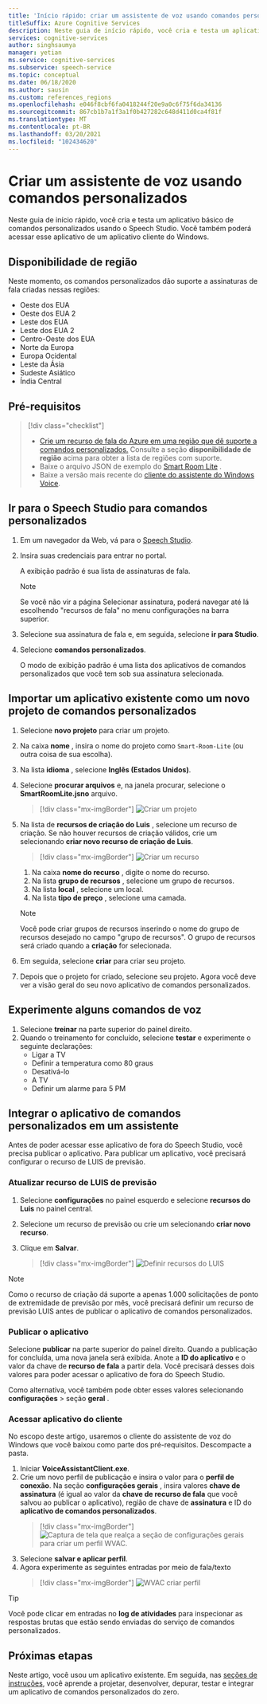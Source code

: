 ```yaml
---
title: 'Início rápido: criar um assistente de voz usando comandos personalizados'
titleSuffix: Azure Cognitive Services
description: Neste guia de início rápido, você cria e testa um aplicativo básico de comandos personalizados usando o Speech Studio.
services: cognitive-services
author: singhsaumya
manager: yetian
ms.service: cognitive-services
ms.subservice: speech-service
ms.topic: conceptual
ms.date: 06/18/2020
ms.author: sausin
ms.custom: references_regions
ms.openlocfilehash: e046f8cbf6fa0418244f20e9a0c6f75f6da34136
ms.sourcegitcommit: 867cb1b7a1f3a1f0b427282c648d411d0ca4f81f
ms.translationtype: MT
ms.contentlocale: pt-BR
ms.lasthandoff: 03/20/2021
ms.locfileid: "102434620"
---
```

# <a name="create-a-voice-assistant-using-custom-commands"></a>Criar um assistente de voz usando comandos personalizados

Neste guia de início rápido, você cria e testa um aplicativo básico de comandos personalizados usando o Speech Studio. Você também poderá acessar esse aplicativo de um aplicativo cliente do Windows.

## <a name="region-availability"></a>Disponibilidade de região
Neste momento, os comandos personalizados dão suporte a assinaturas de fala criadas nessas regiões:
* Oeste dos EUA
* Oeste dos EUA 2
* Leste dos EUA
* Leste dos EUA 2
* Centro-Oeste dos EUA
* Norte da Europa
* Europa Ocidental
* Leste da Ásia
* Sudeste Asiático
* Índia Central

## <a name="prerequisites"></a>Pré-requisitos

> [!div class="checklist"]
> * <a href="https://ms.portal.azure.com/#create/Microsoft.CognitiveServicesSpeechServices" target="_blank">Crie um recurso de fala do Azure em uma região que dê suporte a comandos personalizados.</a> Consulte a seção **disponibilidade de região** acima para obter a lista de regiões com suporte.
> * Baixe o arquivo JSON de exemplo do [Smart Room Lite](https://aka.ms/speech/cc-quickstart) .
> * Baixe a versão mais recente do [cliente do assistente do Windows Voice](https://aka.ms/speech/va-samples-wvac).

## <a name="go-to-the-speech-studio-for-custom-commands"></a>Ir para o Speech Studio para comandos personalizados

1. Em um navegador da Web, vá para o [Speech Studio](https://speech.microsoft.com/).
1. Insira suas credenciais para entrar no portal.

   A exibição padrão é sua lista de assinaturas de fala.
   > [!NOTE]
   > Se você não vir a página Selecionar assinatura, poderá navegar até lá escolhendo "recursos de fala" no menu configurações na barra superior.

1. Selecione sua assinatura de fala e, em seguida, selecione **ir para Studio**.
1. Selecione **comandos personalizados**.

   O modo de exibição padrão é uma lista dos aplicativos de comandos personalizados que você tem sob sua assinatura selecionada.

## <a name="import-an-existing-application-as-a-new-custom-commands-project"></a>Importar um aplicativo existente como um novo projeto de comandos personalizados

1. Selecione **novo projeto** para criar um projeto.

1. Na caixa **nome** , insira o nome do projeto como `Smart-Room-Lite` (ou outra coisa de sua escolha).
1. Na lista **idioma** , selecione **Inglês (Estados Unidos)**.
1. Selecione **procurar arquivos** e, na janela procurar, selecione o **SmartRoomLite.jsno** arquivo.

    > [!div class="mx-imgBorder"]
    > ![Criar um projeto](media/custom-commands/import-project.png)

1.  Na lista de **recursos de criação do Luis** , selecione um recurso de criação. Se não houver recursos de criação válidos, crie um selecionando  **criar novo recurso de criação de Luis**.

    > [!div class="mx-imgBorder"]
    > ![Criar um recurso](media/custom-commands/create-new-luis-resource.png)
    
    
    1. Na caixa **nome do recurso** , digite o nome do recurso.
    1. Na lista **grupo de recursos** , selecione um grupo de recursos.
    1. Na lista **local** , selecione um local.
    1. Na lista **tipo de preço** , selecione uma camada.
    
    
    > [!NOTE]
    > Você pode criar grupos de recursos inserindo o nome do grupo de recursos desejado no campo "grupo de recursos". O grupo de recursos será criado quando a **criação** for selecionada.


1. Em seguida, selecione **criar** para criar seu projeto.
1. Depois que o projeto for criado, selecione seu projeto.
Agora você deve ver a visão geral do seu novo aplicativo de comandos personalizados.

## <a name="try-out-some-voice-commands"></a>Experimente alguns comandos de voz
1. Selecione **treinar** na parte superior do painel direito.
1. Quando o treinamento for concluído, selecione **testar** e experimente o seguinte declarações:
    - Ligar a TV
    - Definir a temperatura como 80 graus
    - Desativá-lo
    - A TV
    - Definir um alarme para 5 PM

## <a name="integrate-custom-commands-application-in-an-assistant"></a>Integrar o aplicativo de comandos personalizados em um assistente
Antes de poder acessar esse aplicativo de fora do Speech Studio, você precisa publicar o aplicativo. Para publicar um aplicativo, você precisará configurar o recurso de LUIS de previsão.  

### <a name="update-prediction-luis-resource"></a>Atualizar recurso de LUIS de previsão


1. Selecione **configurações** no painel esquerdo e selecione  **recursos do Luis** no painel central.
1. Selecione um recurso de previsão ou crie um selecionando **criar novo recurso**.
1. Clique em **Salvar**.
    
    > [!div class="mx-imgBorder"]
    > ![Definir recursos do LUIS](media/custom-commands/set-luis-resources.png)

> [!NOTE]
> Como o recurso de criação dá suporte a apenas 1.000 solicitações de ponto de extremidade de previsão por mês, você precisará definir um recurso de previsão LUIS antes de publicar o aplicativo de comandos personalizados.

### <a name="publish-the-application"></a>Publicar o aplicativo

Selecione  **publicar** na parte superior do painel direito. Quando a publicação for concluída, uma nova janela será exibida. Anote a **ID do aplicativo** e o valor da chave de **recurso de fala** a partir dela. Você precisará desses dois valores para poder acessar o aplicativo de fora do Speech Studio.

Como alternativa, você também pode obter esses valores selecionando **configurações**  >  seção **geral** .

### <a name="access-application-from-client"></a>Acessar aplicativo do cliente

No escopo deste artigo, usaremos o cliente do assistente de voz do Windows que você baixou como parte dos pré-requisitos. Descompacte a pasta.
1. Iniciar **VoiceAssistantClient.exe**.
1. Crie um novo perfil de publicação e insira o valor para o **perfil de conexão**. Na seção **configurações gerais** , insira valores **chave de assinatura** (é igual ao valor da **chave de recurso de fala** que você salvou ao publicar o aplicativo), região de chave de **assinatura** e ID do **aplicativo de comandos personalizados**.
    > [!div class="mx-imgBorder"]
    > ![Captura de tela que realça a seção de configurações gerais para criar um perfil WVAC.](media/custom-commands/create-profile.png)
1. Selecione **salvar e aplicar perfil**.
1. Agora experimente as seguintes entradas por meio de fala/texto
    > [!div class="mx-imgBorder"]
    > ![WVAC criar perfil](media/custom-commands/conversation.png)


> [!TIP]
> Você pode clicar em entradas no **log de atividades** para inspecionar as respostas brutas que estão sendo enviadas do serviço de comandos personalizados.

## <a name="next-steps"></a>Próximas etapas

Neste artigo, você usou um aplicativo existente. Em seguida, nas [seções de instruções](./how-to-develop-custom-commands-application.md), você aprende a projetar, desenvolver, depurar, testar e integrar um aplicativo de comandos personalizados do zero.